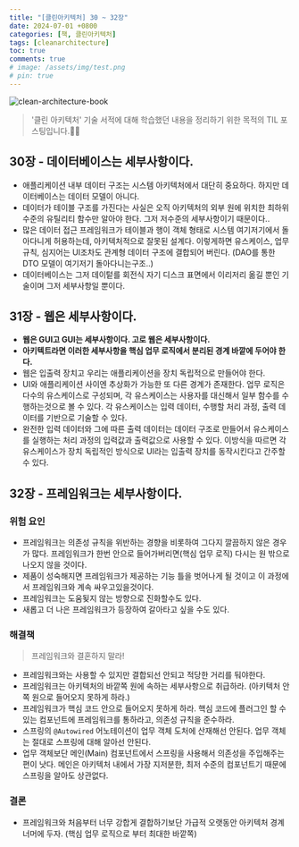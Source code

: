```yaml
---
title: "[클린아키텍처] 30 ~ 32장"
date: 2024-07-01 +0800
categories: [책, 클린아키텍처]
tags: [cleanarchitecture]
toc: true
comments: true
# image: /assets/img/test.png
# pin: true
---
```


![clean-architecture-book](https://github.com/jeonyoungho/jeonyoungho.github.io/assets/44339530/5d90a988-4e1c-4f9c-b36b-28755aef9fff)

> '클린 아키텍처' 기술 서적에 대해 학습했던 내용을 정리하기 위한 목적의 TIL 포스팅입니다.🙆‍♂️

## 30장 - 데이터베이스는 세부사항이다.

- 애플리케이션 내부 데이터 구조는 시스템 아키텍처에서 대단히 중요하다. 하지만 데이터베이스는 데이터 모델이 아니다.
- 데이터가 테이블 구조를 가진다는 사실은 오직 아키텍처의 외부 원에 위치한 최하위 수준의 유틸리티 함수만 알아야 한다. 그저 저수준의 세부사항이기 때문이다..
- 많은 데이터 접근 프레임워크가 테이블과 행이 객체 형태로 시스템 여기저기에서 돌아다니게 허용하는데, 아키텍처적으로 잘못된 설계다. 이렇게하면 유스케이스, 업무 규칙, 심지어는 UI조차도 관계형 데이터 구조에 결합되어 버린다. (DAO를 통한 DTO 모델이 여기저기 돌아다니는구조..)
- 데이터베이스는 그저 데이텉를 회전식 자기 디스크 표면에서 이리저리 옮길 뿐인 기술이며 그저 세부사항일 뿐이다.

## 31장 - 웹은 세부사항이다.
- <b>웹은 GUI고 GUI는 세부사항이다. 고로 웹은 세부사항이다.</b>
- <b>아키텍트라면 이러한 세부사항을 핵심 업무 로직에서 분리된 경계 바깥에 두어야 한다.</b>
- 웹은 입출력 장치고 우리는 애플리케이션을 장치 독립적으로 만들어야 한다.
- UI와 애플리케이션 사이엔 추상화가 가능한 또 다른 경계가 존재한다. 업무 로직은 다수의 유스케이스로 구성되며, 각 유스케이스는 사용자를 대신해서 일부 함수를 수행하는것으로 볼 수 있다. 각 유스케이스는 입력 데이터, 수행할 처리 과정, 출력 데이터를 기반으로 기술할 수 있다.
- 완전한 입력 데이터와 그에 따른 출력 데이터는 데이터 구조로 만들어서 유스케이스를 실행하는 처리 과정의 입력값과 출력값으로 사용할 수 있다. 이방식을 따르면 각 유스케이스가 장치 독립적인 방식으로 UI라는 입출력 장치를 동작시킨다고 간주할 수 있다.

## 32장 - 프레임워크는 세부사항이다.

### 위험 요인
- 프레임워크는 의존성 규칙을 위반하는 경향을 비롯하여 그다지 깔끔하지 않은 경우가 많다. 프레임워크가 한번 안으로 들어가버리면(핵심 업무 로직) 다시는 원 밖으로 나오지 않을 것이다.
- 제품이 성숙해지면 프레임워크가 제공하는 기능 틀을 벗어나게 될 것이고 이 과정에서 프레임워크와 계속 싸우고있을것이다.
- 프레임워크는 도움됮지 않는 방향으로 진화할수도 있다.
- 새롭고 더 나은 프레임워크가 등장하여 갈아타고 싶을 수도 있다.

### 해결책

> 프레임워크와 결혼하지 말라!

- 프레임워크와는 사용할 수 있지만 결합되선 안되고 적당한 거리를 둬야한다.
- 프레임워크는 아키텍처의 바깥쪽 원에 속하는 세부사항으로 취급하라. (아키텍처 안쪽 원으로 들어오지 못하게 하라.)
- 프레임워크가 핵심 코드 안으로 들어오지 못하게 하라. 핵심 코드에 플러그인 할 수 있는 컴포넌트에 프레임워크를 통하라고, 의존성 규칙을 준수하라.
- 스프링의 `@Autowired` 어노테이션이 업무 객체 도처에 산재해선 안된다. 업무 객체는 절대로 스프링에 대해 알아선 안된다.
- 업무 객체보단 메인(Main) 컴포넌트에서 스프링을 사용해서 의존성을 주입해주는 편이 낫다. 메인은 아키텍처 내에서 가장 지저분한, 최저 수준의 컴포넌트기 때문에 스프링을 알아도 상관없다.

### 결론
- 프레임워크와 처음부터 너무 강합게 결합하기보단 가급적 오랫동안 아키텍처 경계 너머에 두자. (핵심 업무 로직으로 부터 최대한 바깥쪽)
